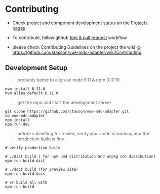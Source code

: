 # Contributing

- Check project and component development status on the [Projects pages](https://github.com/stasson/vue-mdc-adapter/projects)

- To contribute, follow github [fork & pull request](https://guides.github.com/activities/forking/) workflow 

- please check Contributing Guidelines on the project the wiki 
@ https://github.com/stasson/vue-mdc-adapter/wiki/Contributing


## Development Setup

> probably better to align on node 6.11 & npm 3.10.10.
```shell
nvm install 6.11.0
nvm alias default 6.11.0
```

> get the repo and start the development server
```shell
git clone https://github.com/stasson/vue-mdc-adapter.git
cd vue-mdc-adapter
npm install
npm run dev
```

> before submitting for review, verify your code is working and the production build is fine
```shell
# verify production build

# ./dist build ( for npm umd distribution and unpkg cdn disribution)
npm run build-dist

# ./docs build (for preview site)
npm run build-docs

# or build all with 
npm run build
```

